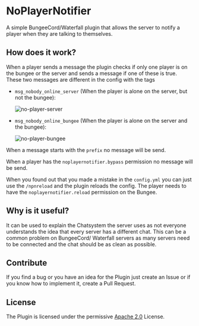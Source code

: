 # NoPlayerNotifier
 A simple BungeeCord/Waterfall plugin that allows the server to notify a player when they are talking to themselves.

## How does it work?
When a player sends a message the plugin checks if only one player is on the bungee or the server and sends a message if one of these is true. These two messages are different in the config with the tags
- `msg_nobody_online_server` (When the player is alone on the server, but not the bungee):
  
  ![no-player-server](https://user-images.githubusercontent.com/54590845/137713823-2cf9b0bb-9d1e-40ef-9f50-5835a04531eb.png)
- `msg_nobody_online_bungee` (When the player is alone on the server and the bungee):
  
  ![no-player-bungee](https://user-images.githubusercontent.com/54590845/137713820-41e37855-3e3c-4c17-8ac1-01e7a30a5300.png)

When a message starts with the `prefix` no message will be send.

When a player has the `noplayernotifier.bypass` permission no message will be send.

When you found out that you made a mistake in the `config.yml` you can just use the `/npnreload` and the plugin reloads the config. The player needs to have the `noplayernotifier.reload` permission on the Bungee.

## Why is it useful?
It can be used to explain the Chatsystem the server uses as not everyone understands the idea that every server has a different chat. This can be a common problem on BungeeCord/ Waterfall servers as many servers need to be connected and the chat should be as clean as possible.

## Contribute
If you find a bug or you have an idea for the Plugin just create an Issue or if you know how to implement it, create a Pull Request.

## License
The Plugin is licensed under the permissive [Apache 2.0](LICENSE) License.
